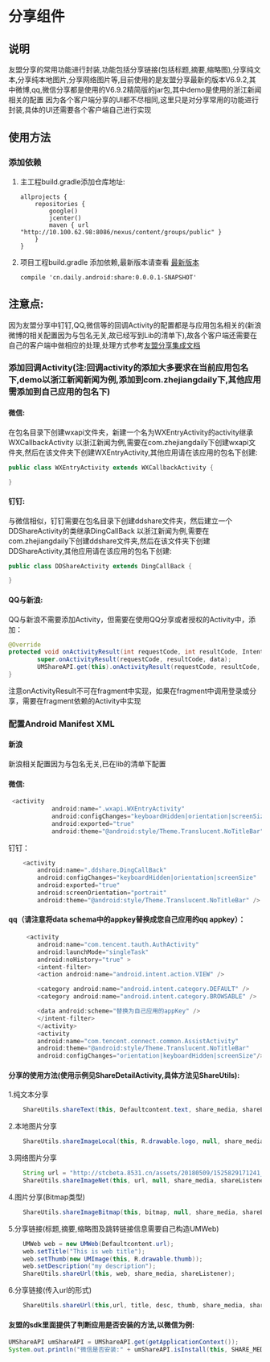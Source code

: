 # 分享组件
## 说明
友盟分享的常用功能进行封装,功能包括分享链接(包括标题,摘要,缩略图),分享纯文本,分享纯本地图片,分享网络图片等,目前使用的是友盟分享最新的版本V6.9.2,其中微博,qq,微信分享都是使用的V6.9.2精简版的jar包,其中demo是使用的浙江新闻相关的配置
因为各个客户端分享的UI都不尽相同,这里只是对分享常用的功能进行封装,具体的UI还需要各个客户端自己进行实现

## 使用方法

### 添加依赖
1. 主工程build.gradle添加仓库地址:

	```
	allprojects {
	    repositories {
	        google()
	        jcenter()
	        maven { url "http://10.100.62.98:8086/nexus/content/groups/public" }
	    }
	}
	```
2. 项目工程build.gradle 添加依赖,最新版本请查看 [最新版本](http://10.100.62.98:8086/nexus/#nexus-search;gav~cn.daily.android~share~~~)

	```
	compile 'cn.daily.android:share:0.0.0.1-SNAPSHOT'
	```


## 注意点:
因为友盟分享中钉钉,QQ,微信等的回调Activity的配置都是与应用包名相关的(新浪微博的相关配置因为与包名无关,故已经写到Lib的清单下),故各个客户端还需要在自己的客户端中做相应的处理,处理方式参考[友盟分享集成文档](https://developer.umeng.com/docs/66632/detail/66639)

### 添加回调Activity(注:回调activity的添加大多要求在当前应用包名下,demo以浙江新闻新闻为例,添加到com.zhejiangdaily下,其他应用需添加到自己应用的包名下)
#### 微信:
在包名目录下创建wxapi文件夹，新建一个名为WXEntryActivity的activity继承WXCallbackActivity
以浙江新闻为例,需要在com.zhejiangdaily下创建wxapi文件夹,然后在该文件夹下创建WXEntryActivity,其他应用请在该应用的包名下创建:
```java
public class WXEntryActivity extends WXCallbackActivity {

}
```

#### 钉钉:
与微信相似，钉钉需要在包名目录下创建ddshare文件夹，然后建立一个DDShareActivity的类继承DingCallBack
以浙江新闻为例,需要在com.zhejiangdaily下创建ddshare文件夹,然后在该文件夹下创建DDShareActivity,其他应用请在该应用的包名下创建:
```java
public class DDShareActivity extends DingCallBack {

}
```


#### QQ与新浪:
QQ与新浪不需要添加Activity，但需要在使用QQ分享或者授权的Activity中，添加：

```java
@Override
protected void onActivityResult(int requestCode, int resultCode, Intent data) {
        super.onActivityResult(requestCode, resultCode, data);
        UMShareAPI.get(this).onActivityResult(requestCode, resultCode, data);
}
```
注意onActivityResult不可在fragment中实现，如果在fragment中调用登录或分享，需要在fragment依赖的Activity中实现

### 配置Android Manifest XML
#### 新浪
新浪相关配置因为与包名无关,已在lib的清单下配置

#### 微信:
```java
 <activity
            android:name=".wxapi.WXEntryActivity"
            android:configChanges="keyboardHidden|orientation|screenSize"
            android:exported="true"
            android:theme="@android:style/Theme.Translucent.NoTitleBar" />
```

钉钉：
```java
    <activity
        android:name=".ddshare.DingCallBack"
        android:configChanges="keyboardHidden|orientation|screenSize"
        android:exported="true"
        android:screenOrientation="portrait"
        android:theme="@android:style/Theme.Translucent.NoTitleBar" />
```

#### qq（请注意将data schema中的appkey替换成您自己应用的qq appkey）：
```java
     <activity
        android:name="com.tencent.tauth.AuthActivity"
        android:launchMode="singleTask"
        android:noHistory="true" >
        <intent-filter>
        <action android:name="android.intent.action.VIEW" />

        <category android:name="android.intent.category.DEFAULT" />
        <category android:name="android.intent.category.BROWSABLE" />

        <data android:scheme="替换为自己应用的appKey" />
        </intent-filter>
        </activity>
        <activity
        android:name="com.tencent.connect.common.AssistActivity"
        android:theme="@android:style/Theme.Translucent.NoTitleBar"
        android:configChanges="orientation|keyboardHidden|screenSize"/>
```


#### 分享的使用方法(使用示例见ShareDetailActivity,具体方法见ShareUtils):
1.纯文本分享
```java
    ShareUtils.shareText(this, Defaultcontent.text, share_media, shareListener);
```

2.本地图片分享
```java
    ShareUtils.shareImageLocal(this, R.drawable.logo, null, share_media, shareListener);
```

3.网络图片分享
```java
    String url = "http://stcbeta.8531.cn/assets/20180509/1525829171241_5af24e339949d8745a229fee.jpeg";
    ShareUtils.shareImageNet(this, url, null, share_media, shareListener);
```

4.图片分享(Bitmap类型)
```java
    ShareUtils.shareImageBitmap(this, bitmap, null, share_media, shareListener);
```

5.分享链接(标题,摘要,缩略图及跳转链接信息需要自己构造UMWeb)
```java
    UMWeb web = new UMWeb(Defaultcontent.url);
    web.setTitle("This is web title");
    web.setThumb(new UMImage(this, R.drawable.thumb));
    web.setDescription("my description");
    ShareUtils.shareUrl(this, web, share_media, shareListener);
```

6.分享链接(传入url的形式)
```java
    ShareUtils.shareUrl(this,url, title, desc, thumb, share_media, shareListener);
```

#### 友盟的sdk里面提供了判断应用是否安装的方法,以微信为例:
```java
UMShareAPI umShareAPI = UMShareAPI.get(getApplicationContext());
System.out.println("微信是否安装:" + umShareAPI.isInstall(this, SHARE_MEDIA.WEIXIN));
```